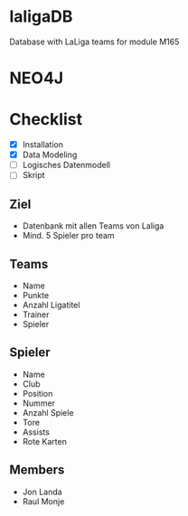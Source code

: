 # laligaDB
Database with LaLiga teams for module M165

# NEO4J

# Checklist
- [x] Installation
- [x] Data Modeling
- [ ] Logisches Datenmodell
- [ ] Skript

## Ziel
- Datenbank mit allen Teams von Laliga
- Mind. 5 Spieler pro team

## Teams
- Name
- Punkte
- Anzahl Ligatitel
- Trainer
- Spieler

## Spieler
- Name
- Club
- Position
- Nummer
- Anzahl Spiele
- Tore
- Assists
- Rote Karten

## Members
- Jon Landa
- Raul Monje
